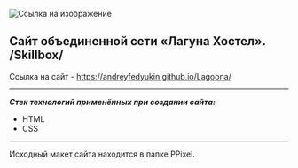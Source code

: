 ![Ссылка на изображение](https://andreyfedyukin.github.io/Lagoona/img/Logo.png)

## Сайт объединенной сети «Лагуна Хостел». /Skillbox/

Ссылка на сайт - <https://andreyfedyukin.github.io/Lagoona/>

---

**_Стек технологий применённых при создании сайта:_**

- HTML
- CSS

___

Исходный макет сайта находится в папке PPixel.
